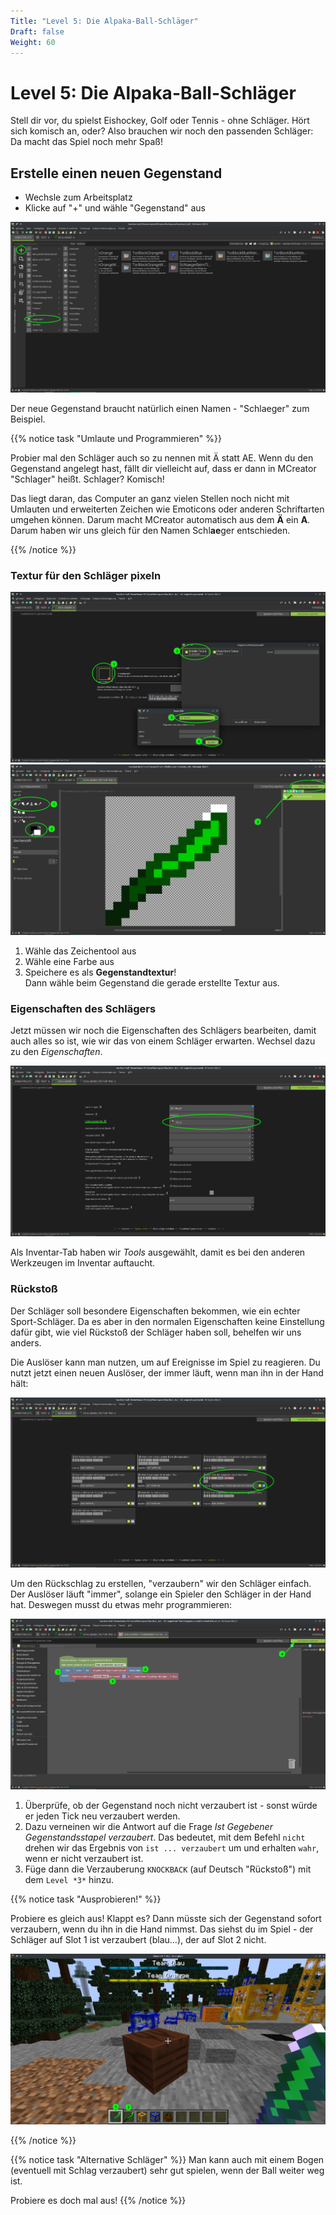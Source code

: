 ```yaml
---
Title: "Level 5: Die Alpaka-Ball-Schläger"
Draft: false
Weight: 60
---
```


# Level 5: Die Alpaka-Ball-Schläger

Stell dir vor, du spielst Eishockey, Golf oder Tennis - ohne Schläger. Hört sich komisch an, oder? Also brauchen wir noch den passenden Schläger: Da macht das Spiel noch mehr Spaß!

## Erstelle einen neuen **Gegenstand**

- Wechsle zum Arbeitsplatz
- Klicke auf "+" und wähle "Gegenstand" aus

![Gegenstand erstellen](gegenstand-erstellen.png)

Der neue Gegenstand braucht natürlich einen Namen - "Schlaeger" zum Beispiel.

{{% notice task "Umlaute und Programmieren" %}}

Probier mal den Schläger auch so zu nennen mit Ä statt AE. Wenn du den Gegenstand angelegt hast, fällt dir vielleicht auf, dass er dann in MCreator "Schlager" heißt. Schlager? Komisch!

Das liegt daran, das Computer an ganz vielen Stellen noch nicht mit Umlauten und erweiterten Zeichen wie Emoticons oder anderen Schriftarten umgehen können. Darum macht MCreator automatisch aus dem **Ä** ein **A**. Darum haben wir uns gleich für den Namen Schl**ae**ger entschieden.

{{% /notice %}}

### Textur für den Schläger pixeln

![Dem Gegenstand eine Textur hinzufügen](gegenstand-textur-erstellen.png)  
![Wir malen einen Schläger. Kannst du besser? Will ich sehen!](gegenstand-pixeln.png)

1. Wähle das Zeichentool aus
2. Wähle eine Farbe aus
3. Speichere es als **Gegenstandtextur**!  
   Dann wähle beim Gegenstand die gerade erstellte Textur aus.

### Eigenschaften des Schlägers

Jetzt müssen wir noch die Eigenschaften des Schlägers bearbeiten, damit auch alles so ist, wie wir das von einem Schläger erwarten. Wechsel dazu zu den *Eigenschaften*.

![Gegenstand Eigenschaften](gegenstand-eigenschaften.png)

Als Inventar-Tab haben wir *Tools* ausgewählt, damit es bei den anderen Werkzeugen im Inventar auftaucht.

### Rückstoß

Der Schläger soll besondere Eigenschaften bekommen, wie ein echter Sport-Schläger. Da es aber in den normalen Eigenschaften keine Einstellung dafür gibt, wie viel Rückstoß der Schläger haben soll, behelfen wir uns anders.

Die Auslöser kann man nutzen, um auf Ereignisse im Spiel zu reagieren. Du nutzt jetzt einen neuen Auslöser, der immer läuft, wenn man ihn in der Hand hält:

![Auslöser für den Schläger - Bei jedem Tick](ausloeser.png)

Um den Rückschlag zu erstellen, "verzaubern" wir den Schläger einfach. Der Auslöser läuft "immer", solange ein Spieler den Schläger in der Hand hat. Deswegen musst du etwas mehr programmieren:

![Code zum Verzaubern des Schlägers](code-in-hand-verzaubern.png)

1. Überprüfe, ob der Gegenstand noch nicht verzaubert ist - sonst würde er jeden Tick neu verzaubert werden.
2. Dazu verneinen wir die Antwort auf die Frage *Ist Gegebener Gegenstandsstapel verzaubert*. Das bedeutet, mit dem Befehl `nicht` drehen wir das Ergebnis von `ist ... verzaubert` um und erhalten `wahr`, wenn er nicht verzaubert ist.
3. Füge dann die Verzauberung `KNOCKBACK` (auf Deutsch "Rückstoß") mit dem `Level *3*` hinzu.

{{% notice task "Ausprobieren!" %}}

Probiere es gleich aus! Klappt es? Dann müsste sich der Gegenstand sofort verzaubern, wenn du ihn in die Hand nimmst. Das siehst du im Spiel - der Schläger auf Slot 1 ist verzaubert (blau...), der auf Slot 2 nicht.

![1 ist in der Hand - und verzaubert!](ingame-schlaeger.png)

{{% /notice %}}

{{% notice task "Alternative Schläger" %}}
Man kann auch mit einem Bogen (eventuell mit Schlag verzaubert) sehr gut spielen, wenn der Ball weiter weg ist.

Probiere es doch mal aus!
{{% /notice %}}
